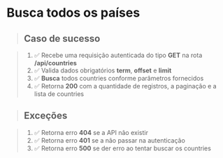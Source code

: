 # Busca todos os países

> ## Caso de sucesso

> 1. ✅ Recebe uma requisição autenticada do tipo **GET** na rota **/api/countries**
> 2. ✅ Valida dados obrigatórios  **term**, **offset** e **limit**
> 3. ✅ **Busca** todos countries conforme parâmetros fornecidos
> 4. ✅ Retorna **200** com a quantidade de registros, a paginação e a lista de countries

> ## Exceções

> 1. ✅ Retorna erro **404** se a API não existir
> 2. ✅ Retorna erro **401** se a não passar na autenticação
> 3. ✅ Retorna erro **500** se der erro ao tentar buscar os countries

